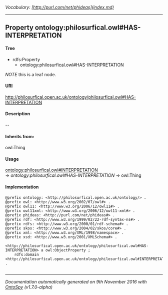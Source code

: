 _Vocabulary: [http://purl.com/net/phideas](index.md)_ 

---	
	




    


## Property ontology:philosurfical.owl#HAS-INTERPRETATION


#### Tree

* rdfs:Property
    * ontology:philosurfical.owl#HAS-INTERPRETATION





*NOTE* this is a leaf node.


#### URI
http://philosurfical.open.ac.uk/ontology/philosurfical.owl#HAS-INTERPRETATION

#### Description
--


#### Inherits from:
owl:Thing



#### Usage


[ontology:philosurfical.owl#INTERPRETATION](class-ontologyphilosurficalowlinterpretation.md) 
=&gt;&nbsp;_ontology:philosurfical.owl#HAS-INTERPRETATION_&nbsp;=&gt;&nbsp;owl:Thing

#### Implementation
```
@prefix ontology: <http://philosurfical.open.ac.uk/ontology/> .
@prefix owl: <http://www.w3.org/2002/07/owl#> .
@prefix owl11: <http://www.w3.org/2006/12/owl11#> .
@prefix owl11xml: <http://www.w3.org/2006/12/owl11-xml#> .
@prefix phideas: <http://purl.com/net/phideas#> .
@prefix rdf: <http://www.w3.org/1999/02/22-rdf-syntax-ns#> .
@prefix rdfs: <http://www.w3.org/2000/01/rdf-schema#> .
@prefix skos: <http://www.w3.org/2004/02/skos/core#> .
@prefix xml: <http://www.w3.org/XML/1998/namespace> .
@prefix xsd: <http://www.w3.org/2001/XMLSchema#> .

<http://philosurfical.open.ac.uk/ontology/philosurfical.owl#HAS-INTERPRETATION> a owl:ObjectProperty ;
    rdfs:domain <http://philosurfical.open.ac.uk/ontology/philosurfical.owl#INTERPRETATION> .


```










---

_Documentation automatically generated on 9th November 2016 with [OntoSpy](http://ontospy.readthedocs.org/ "Open") (v1.7.0-alpha)_